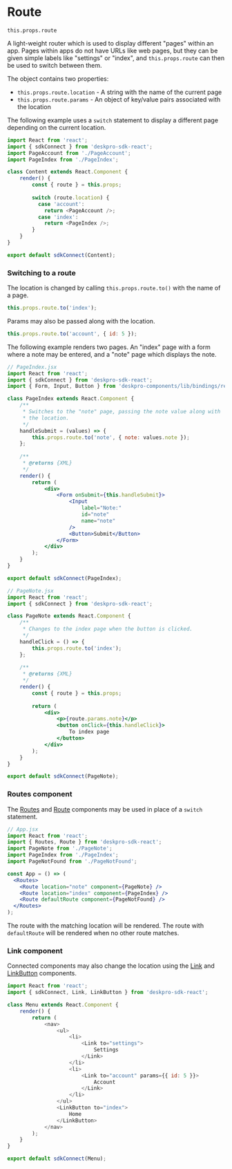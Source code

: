 Route
=====
`this.props.route`

A light-weight router which is used to display different "pages" within an app. Pages within apps do not have URLs like web pages, but they can be given simple labels like "settings" or "index", and `this.props.route` can then be used to switch between them.

The object contains two properties:

* `this.props.route.location` - A string with the name of the current page
* `this.props.route.params` - An object of key/value pairs associated with the location

The following example uses a `switch` statement to display a different page depending on the current location.

```js
import React from 'react';
import { sdkConnect } from 'deskpro-sdk-react';
import PageAccount from './PageAccount';
import PageIndex from './PageIndex';

class Content extends React.Component {
    render() {
        const { route } = this.props;
        
        switch (route.location) {
          case 'account':
            return <PageAccount />;
          case 'index':
            return <PageIndex />;
        }
    }
}

export default sdkConnect(Content);
```

### Switching to a route

The location is changed by calling `this.props.route.to()` with the name of a page.

```js
this.props.route.to('index');
```

Params may also be passed along with the location.

```js
this.props.route.to('account', { id: 5 });
```

The following example renders two pages. An "index" page with a form where a note may be entered, and a "note" page which displays the note.

```jsx
// PageIndex.jsx
import React from 'react';
import { sdkConnect } from 'deskpro-sdk-react';
import { Form, Input, Button } from 'deskpro-components/lib/bindings/redux-form';

class PageIndex extends React.Component {
    /**
     * Switches to the "note" page, passing the note value along with
     * the location.
     */
    handleSubmit = (values) => {
        this.props.route.to('note', { note: values.note });
    };
    
    /**
     * @returns {XML}
     */
    render() {
        return (
            <div>
                <Form onSubmit={this.handleSubmit}>
                    <Input
                        label="Note:"
                        id="note"
                        name="note"
                    />
                    <Button>Submit</Button>
                </Form>
            </div>
        );
    }
}

export default sdkConnect(PageIndex);
```

```jsx
// PageNote.jsx
import React from 'react';
import { sdkConnect } from 'deskpro-sdk-react';

class PageNote extends React.Component {
    /**
     * Changes to the index page when the button is clicked.
     */
    handleClick = () => {
        this.props.route.to('index');
    };
    
    /**
     * @returns {XML}
     */
    render() {
        const { route } = this.props;
        
        return (
            <div>
                <p>{route.params.note}</p>
                <button onClick={this.handleClick}>
                    To index page
                </button>
            </div>
        );
    }
}

export default sdkConnect(PageNote);
```

### Routes component

The [Routes](/components/routes.md) and [Route](/components/route.md) components may be used in place of a `switch` statement.

```jsx
// App.jsx
import React from 'react';
import { Routes, Route } from 'deskpro-sdk-react';
import PageNote from './PageNote';
import PageIndex from './PageIndex';
import PageNotFound from './PageNotFound';

const App = () => (
  <Routes>
    <Route location="note" component={PageNote} />
    <Route location="index" component={PageIndex} />
    <Route defaultRoute component={PageNotFound} />
  </Routes>
);
```

The route with the matching location will be rendered. The route with `defaultRoute` will be rendered when no other route matches.

### Link component

Connected components may also change the location using the [Link](/components/link.md) and [LinkButton](/components/linkbutton.md) components.

```js
import React from 'react';
import { sdkConnect, Link, LinkButton } from 'deskpro-sdk-react';

class Menu extends React.Component {
    render() {
        return (
            <nav>
                <ul>
                    <li>
                        <Link to="settings">
                            Settings
                        </Link>
                    </li>
                    <li>
                        <Link to="account" params={{ id: 5 }}>
                            Account
                        </Link>
                    </li>
                </ul>
                <LinkButton to="index">
                    Home
                </LinkButton>
            </nav>
        );
    }
}

export default sdkConnect(Menu);
```